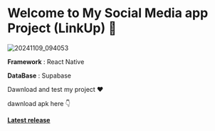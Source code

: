 # Welcome to My Social Media app Project (LinkUp) 👋

![20241109_094053](https://github.com/user-attachments/assets/9e8b7049-4d40-4e2e-a8fa-e95f645b8478)


**Framework** : React Native

**DataBase** : Supabase

Dawnload and test my project ♥️

dawnload apk here 👇

[**Latest release**](https://github.com/ohm-vishwa/react-native-social-media-app/releases/tag/01)


